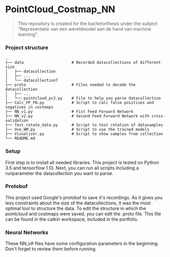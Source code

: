 PointCloud_Costmap_NN
============================

> This repository is created for the bachelorthesis under the subject "Representatie van een wereldmodel aan de hand van machine learning".

### Project structure

    .
    ├── data                     # Recorded datacollections of different size
    │   ├── datacollection
    │   ├── ...
    │   └── datacollection7
    ├── proto                    # Files needed to decode the datacollection
    │   ├── ...
    │   └── pointcloud_pc2.py    # File to help you parse datacollection
    ├── Calc_FP_FN.py            # Script to calc false positives and negatives in costmaps
    ├── NN_v1.py                 # Fist Feed Forward Network
    ├── NN_v2.py                 # Second Feed Forward Network with cross-validation
    ├── Test_rotate_data.py      # Script to test rotation of datasamples
    ├── Use_WM.py                # Script to use the trained models
    ├── Visualizer.py            # Script to show samples from collection
    └── README.md
    
    
### Setup
First step is to install all needed libraries. This project is tested on Python 3.5 and tensorflow 1.13.
Next, you can run all scripts including a runparameter the datacollection you want to parse.

### Protobuf
This project used Google's protobuf to save it's recordings. As it gives you less constraints about the size of the datacollections,
it was the most optimal tool to structure the data. To edit the structure in which the pointcloud and costmaps were saved, you can 
edit the .proto file. This file can be found in the catkin workspace, included in the portfolio. 

### Neural Networks
These NN_v# files have some configuration parameters in the beginning. Don't forget to review them before running. 
